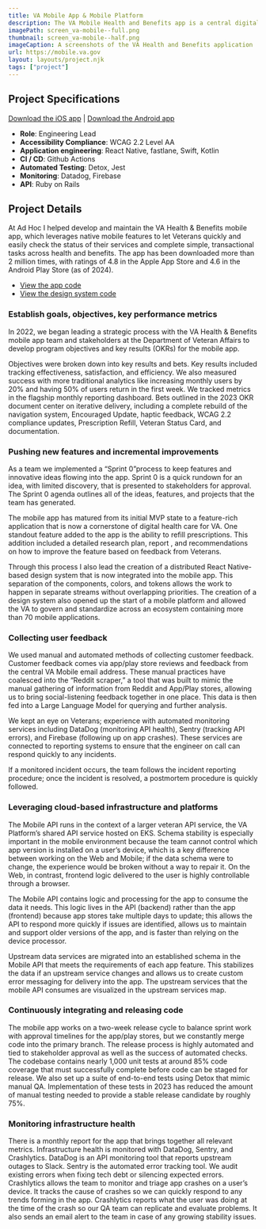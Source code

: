 ```yaml
---
title: VA Mobile App & Mobile Platform
description: The VA Mobile Health and Benefits app is a central digital location for Veteran healthcare
imagePath: screen_va-mobile--full.png
thumbnail: screen_va-mobile--half.png
imageCaption: A screenshots of the VA Health and Benefits application
url: https://mobile.va.gov
layout: layouts/project.njk
tags: ["project"]
---
```


## Project Specifications

[Download the iOS app](https://apps.apple.com/us/app/va-health-and-benefits/id1559609596) | [Download the Android app](https://play.google.com/store/apps/details?id=gov.va.mobileapp)

- **Role**: Engineering Lead
- **Accessibility Compliance**: WCAG 2.2 Level AA
- **Application engineering**: React Native, fastlane, Swift, Kotlin
- **CI / CD**: Github Actions
- **Automated Testing**: Detox, Jest
- **Monitoring**: Datadog, Firebase
- **API**: Ruby on Rails

## Project Details

At Ad Hoc I helped develop and maintain the VA Health & Benefits mobile app, which leverages native mobile features to let Veterans quickly and easily check the status of their services and complete simple, transactional tasks across health and benefits. The app has been downloaded more than 2 million times, with ratings of 4.8 in the Apple App Store and 4.6 in the Android Play Store (as of 2024).

- [View the app code](https://github.com/department-of-veterans-affairs/va-mobile-app)
- [View the design system code](https://github.com/department-of-veterans-affairs/va-mobile-library)

### Establish goals, objectives, key performance metrics

In 2022, we began leading a strategic process with the VA Health & Benefits mobile app team and stakeholders at the Department of Veteran Affairs to develop program objectives and key results (OKRs) for the mobile app.

Objectives were broken down into key results and bets. Key results included tracking effectiveness, satisfaction, and efficiency. We also measured success with more traditional analytics like increasing monthly users by 20% and having 50% of users return in the first week. We tracked metrics in the flagship monthly reporting dashboard. Bets outlined in the 2023 OKR document center on iterative delivery, including a complete rebuild of the navigation system, Encouraged Update, haptic feedback, WCAG 2.2 compliance updates, Prescription Refill, Veteran Status Card, and documentation.

### Pushing new features and incremental improvements

As a team we implemented a “Sprint 0”process  to keep features and innovative ideas flowing into the app. Sprint 0 is a quick rundown for an idea, with limited discovery, that is presented to stakeholders for approval. The Sprint 0 agenda outlines all of the ideas, features, and projects that the team has generated.

The mobile app has matured from its initial MVP state to a feature-rich application that is now a cornerstone of digital health care for VA. One standout feature added to the app is the ability to refill prescriptions. This addition included a detailed research plan, report , and recommendations on how to improve the feature based on feedback from Veterans.

Through this process I also lead the creation of a distributed React Native-based design system that is now integrated into the mobile app. This separation of the components, colors, and tokens allows the work to happen in separate streams without overlapping priorities. The creation of a design system also opened up the start of a mobile platform and allowed the VA to govern and standardize across an ecosystem containing more than 70 mobile applications.

### Collecting user feedback

We used manual and automated methods of collecting customer feedback. Customer feedback comes via app/play store reviews and feedback from the central VA Mobile email address. These manual practices have coalesced into the “Reddit scraper,” a tool that was built to mimic the manual gathering of information from Reddit and App/Play stores, allowing us to bring social-listening feedback together in one place. This data is then fed into a Large Language Model for querying and further analysis.

We kept an eye on Veterans; experience with automated monitoring services including DataDog (monitoring API health), Sentry (tracking API errors), and Firebase (following up on app crashes). These services are connected to reporting systems to ensure that the engineer on call can respond quickly to any incidents.

If a monitored incident occurs, the team follows the incident reporting procedure; once the incident is resolved, a postmortem procedure is quickly followed.

### Leveraging cloud-based infrastructure and platforms

The Mobile API runs in the context of a larger veteran API service, the VA Platform’s shared API service hosted on EKS. Schema stability is especially important in the mobile environment because the team cannot control which app version is installed on a user’s device, which is a key difference between working on the Web and Mobile; if the data schema were to change, the experience would be broken without a way to repair it. On the Web, in contrast, frontend logic delivered to the user is highly controllable through a browser.

The Mobile API contains logic and processing for the app to consume the data it needs. This logic lives in the API (backend) rather than the app (frontend) because app stores take multiple days to update; this allows the API to respond more quickly if issues are identified, allows us to maintain and support older versions of the app, and is faster than relying on the device processor.

Upstream data services are migrated into an established schema in the Mobile API that meets the requirements of each app feature. This stabilizes the data if an upstream service changes and allows us to create custom error messaging for delivery into the app. The upstream services that the mobile API consumes are visualized in the upstream services map.

### Continuously integrating and releasing code

The mobile app works on a two-week release cycle to balance sprint work with approval timelines for the app/play stores, but we constantly merge code into the primary branch. The release process is highly automated and tied to stakeholder approval as well as the success of automated checks.
The codebase contains nearly 1,000 unit tests at around 85% code coverage that must successfully complete before code can be staged for release. We also set up a suite of end-to-end tests using Detox that mimic manual QA. Implementation of these tests in 2023 has reduced the amount of manual testing needed to provide a stable release candidate by roughly 75%.

### Monitoring infrastructure health

There is a monthly report for the app that brings together all relevant metrics.
Infrastructure health is monitored with DataDog, Sentry, and Crashlytics. DataDog is an API monitoring tool that reports upstream outages to Slack. Sentry is the automated error tracking tool. We audit existing errors when fixing tech debt or silencing expected errors.
Crashlytics allows the team to monitor and triage app crashes on a user’s device. It tracks the cause of crashes so we can quickly respond to any trends forming in the app. Crashlytics reports what the user was doing at the time of the crash so our QA team can replicate and evaluate problems. It also sends an email alert to the team in case of any growing stability issues.
